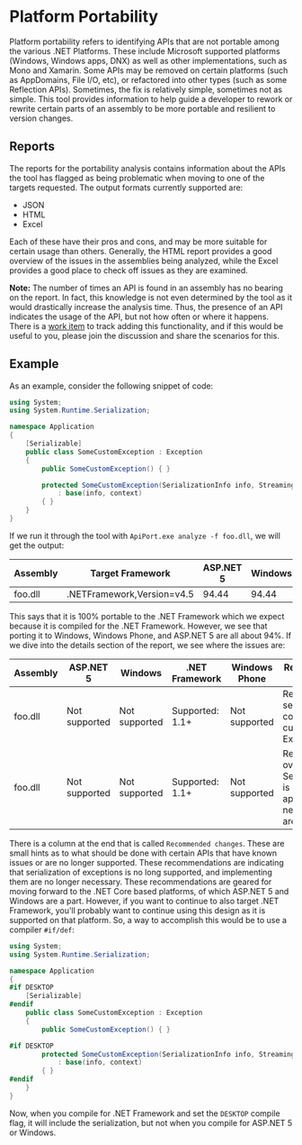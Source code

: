 # Platform Portability

Platform portability refers to identifying APIs that are not portable among the various .NET Platforms. These include 
Microsoft supported platforms (Windows, Windows apps, DNX) as well as other implementations, such as Mono and Xamarin.
Some APIs may be removed on certain platforms (such as AppDomains, File I/O, etc), or refactored into other
types (such as some Reflection APIs). Sometimes, the fix is relatively simple, sometimes not as simple. This tool provides
information to help guide a developer to rework or rewrite certain parts of an assembly to be more portable and resilient
to version changes.

## Reports

The reports for the portability analysis contains information about the APIs the tool has flagged as being problematic
when moving to one of the targets requested. The output formats currently supported are:

- JSON
- HTML
- Excel

Each of these have their pros and cons, and may be more suitable for certain usage than others.  Generally, the HTML report 
provides a good overview of the issues in the assemblies being analyzed, while the Excel provides a good place to check off
issues as they are examined. 

**Note:** The number of times an API is found in an assembly has no bearing on the report. In 
fact, this knowledge is not even determined by the tool as it would drastically increase the analysis time. Thus, the presence
of an API indicates the usage of the API, but not how often or where it happens. There is a [work item](https://github.com/Microsoft/dotnet-apiport/issues/103) 
to track adding this functionality, and if this would be useful to you, please join the discussion and share the scenarios for this.

## Example

As an example, consider the following snippet of code:

```csharp
using System;
using System.Runtime.Serialization;

namespace Application
{
    [Serializable]
    public class SomeCustomException : Exception
    {
        public SomeCustomException() { }

        protected SomeCustomException(SerializationInfo info, StreamingContext context)
            : base(info, context)
        { }
    }
}
```

If we run it through the tool with `ApiPort.exe analyze -f foo.dll`, we will get the output:

| Assembly | Target Framework | ASP.NET 5 | Windows | .NET Framework | Windows Phone |
|----------|------------------|-----------|---------|----------------|---------------|
| foo.dll  |.NETFramework,Version=v4.5 | 94.44 | 94.44 | 100 | 94.44 |

This says that it is 100% portable to the .NET Framework which we expect because it is compiled for the .NET Framework. However,
we see that porting it to Windows, Windows Phone, and ASP.NET 5 are all about 94%. If we dive into the details section of the
report, we see where the issues are:

| Assembly | ASP.NET 5 | Windows | .NET Framework | Windows Phone | Recommended changes |
|----------|-----------|---------|----------------|---------------|---------------------|
| foo.dll  | Not supported | Not supported | Supported: 1.1+ | Not supported | Remove serialization constructors on custom Exception types |
| foo.dll  | Not supported | Not supported | Supported: 1.1+ | Not supported | Remove.  Ctor overload taking SerializationInfo is not applicable in new surface area |

There is a column at the end that is called `Recommended changes`.  These are small hints as to what should be done with certain APIs
that have known issues or are no longer supported.  These recommendations are indicating that serialization of exceptions is no long supported,
and implementing them are no longer necessary.  These recommendations are geared for moving forward to the .NET Core based platforms, of which
ASP.NET 5 and Windows are a part.  However, if you want to continue to also target .NET Framework, you'll probably want to continue using
this design as it is supported on that platform.  So, a way to accomplish this would be to use a compiler `#if/def`:

```csharp
using System;
using System.Runtime.Serialization;

namespace Application
{
#if DESKTOP
    [Serializable]
#endif
    public class SomeCustomException : Exception
    {
        public SomeCustomException() { }

#if DESKTOP
        protected SomeCustomException(SerializationInfo info, StreamingContext context)
            : base(info, context)
        { }
#endif
    }
}
```

Now, when you compile for .NET Framework and set the `DESKTOP` compile flag, it will include the serialization, but not when you compile for
ASP.NET 5 or Windows.